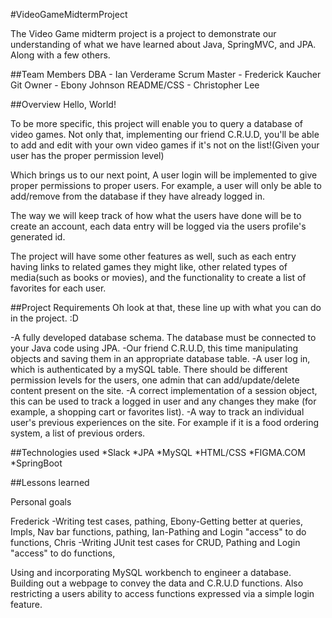 #VideoGameMidtermProject

The Video Game midterm project is a project to demonstrate our understanding of what we have learned about Java, SpringMVC, and JPA. Along with a few others.

##Team Members
DBA - Ian Verderame
Scrum Master - Frederick Kaucher
Git Owner - Ebony Johnson
README/CSS - Christopher Lee

##Overview
Hello, World!

To be more specific, this project will enable you to query a database of video games.
Not only that, implementing our friend C.R.U.D, you'll be able to add and edit with your own video games if it's not on the list!(Given your user has the proper permission level)

Which brings us to our next point, A user login will be implemented to give proper permissions to proper users.
For example, a user will only be able to add/remove from the database if they have already logged in.

The way we will keep track of how what the users have done will be to create an account, each data entry will be logged via the users profile's generated id.

The project will have some other features as well, such as each entry having links to related games they might like, other related types of media(such as books or movies), and the functionality to create a list of favorites for each user.

##Project Requirements
Oh look at that, these line up with what you can do in the project. :D

-A fully developed database schema. The database must be connected to your Java code using JPA.
-Our friend C.R.U.D, this time manipulating objects and saving them in an appropriate database table.
-A user log in, which is authenticated by a mySQL table. There should be different permission levels for the users, one admin that can add/update/delete content present on the site.
-A correct implementation of a session object, this can be used to track a logged in user and any changes they make (for example, a shopping cart or favorites list).
-A way to track an individual user's previous experiences on the site. For example if it is a food ordering system, a list of previous orders.


##Technologies used
*Slack
*JPA
*MySQL
*HTML/CSS
*FIGMA.COM
*SpringBoot


##Lessons learned

Personal goals

Frederick -Writing test cases, pathing,
Ebony-Getting better at queries, Impls, Nav bar functions, pathing,
Ian-Pathing and Login "access" to do functions,
Chris -Writing JUnit test cases for CRUD, Pathing and Login "access" to do functions,

Using and incorporating MySQL workbench to engineer a database. Building out a webpage to convey the data and C.R.U.D functions. Also restricting a users ability to access functions expressed via a simple login feature.
